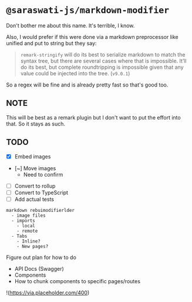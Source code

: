 # `@saraswati-js/markdown-modifier`

Don't bother me about this name. It's terrible, I know.

Also, I would prefer if this were done via a markdown preprocessor like unified and put to string but they say:
> `remark-stringify` will do its best to serialize markdown to match the syntax tree, but there are several cases where that is impossible. It’ll do its best, but complete roundtripping is impossible given that any value could be injected into the tree. (`v9.0.1`)

So a regex will be fine and is already pretty fast so that's good too.

## NOTE
This will be best as a remark plugin but I don't want to put the effort into that. So it stays as such.

## TODO
- [x] Embed images
- [~] Move images
  - Need to confirm
- [ ] Convert to rollup
- [ ] Convert to TypeScript
- [ ] Add actual tests

```
markdown rebuimodifierlder
  - image files
  - imports
    - local
    - remote
  - Tabs
    - Inline?
    - New pages?
```

Figure out plan for how to do
  - API Docs (Swagger)
  - Components
  - How to chunk components to specific pages/routes


!<import>(https://via.placeholder.com/400)
